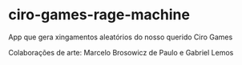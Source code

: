 # ciro-games-rage-machine
App que gera xingamentos aleatórios do nosso querido Ciro Games

Colaborações de arte: 	Marcelo Brosowicz de Paulo e Gabriel Lemos
